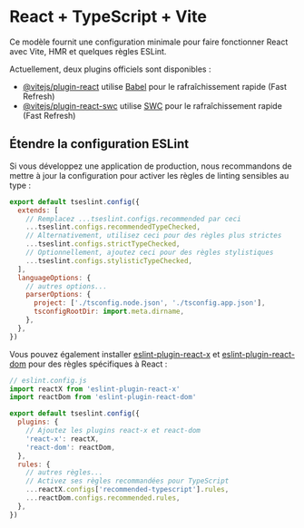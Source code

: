 # React + TypeScript + Vite

Ce modèle fournit une configuration minimale pour faire fonctionner React avec Vite, HMR et quelques règles ESLint.

Actuellement, deux plugins officiels sont disponibles :

- [@vitejs/plugin-react](https://github.com/vitejs/vite-plugin-react/blob/main/packages/plugin-react/README.md) utilise [Babel](https://babeljs.io/) pour le rafraîchissement rapide (Fast Refresh)
- [@vitejs/plugin-react-swc](https://github.com/vitejs/vite-plugin-react-swc) utilise [SWC](https://swc.rs/) pour le rafraîchissement rapide (Fast Refresh)

## Étendre la configuration ESLint

Si vous développez une application de production, nous recommandons de mettre à jour la configuration pour activer les règles de linting sensibles au type :

```js
export default tseslint.config({
  extends: [
    // Remplacez ...tseslint.configs.recommended par ceci
    ...tseslint.configs.recommendedTypeChecked,
    // Alternativement, utilisez ceci pour des règles plus strictes
    ...tseslint.configs.strictTypeChecked,
    // Optionnellement, ajoutez ceci pour des règles stylistiques
    ...tseslint.configs.stylisticTypeChecked,
  ],
  languageOptions: {
    // autres options...
    parserOptions: {
      project: ['./tsconfig.node.json', './tsconfig.app.json'],
      tsconfigRootDir: import.meta.dirname,
    },
  },
})
```

Vous pouvez également installer [eslint-plugin-react-x](https://github.com/Rel1cx/eslint-react/tree/main/packages/plugins/eslint-plugin-react-x) et [eslint-plugin-react-dom](https://github.com/Rel1cx/eslint-react/tree/main/packages/plugins/eslint-plugin-react-dom) pour des règles spécifiques à React :

```js
// eslint.config.js
import reactX from 'eslint-plugin-react-x'
import reactDom from 'eslint-plugin-react-dom'

export default tseslint.config({
  plugins: {
    // Ajoutez les plugins react-x et react-dom
    'react-x': reactX,
    'react-dom': reactDom,
  },
  rules: {
    // autres règles...
    // Activez ses règles recommandées pour TypeScript
    ...reactX.configs['recommended-typescript'].rules,
    ...reactDom.configs.recommended.rules,
  },
})
```
